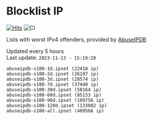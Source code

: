 # Blocklist IP

[![Hits](https://hits.seeyoufarm.com/api/count/incr/badge.svg?url=https%3A%2F%2Fgithub.com%2Fborestad%2Fblocklist-ip%2F&count_bg=%2379C83D&title_bg=%23555555&icon=&icon_color=%23E7E7E7&title=hits&edge_flat=false)](https://hits.seeyoufarm.com)  ![CI](https://img.shields.io/github/workflow/status/borestad/blocklist-ip/CI?style=flat-square)

Lists with worst IPv4 offenders, provided by [AbuseIPDB](https://www.abuseipdb.com/)

<!-- FOOTER-PLACEHOLDER -->
Updated every 5 hours<br>
Last update: `2023-11-13 - 15:19:20`
```
abuseipdb-s100-1d.ipset (22410 ip)
abuseipdb-s100-2d.ipset (26197 ip)
abuseipdb-s100-3d.ipset (28574 ip)
abuseipdb-s100-7d.ipset (37440 ip)
abuseipdb-s100-30d.ipset (58164 ip)
abuseipdb-s100-60d.ipset (85133 ip)
abuseipdb-s100-90d.ipset (109756 ip)
abuseipdb-s100-120d.ipset (133082 ip)
abuseipdb-s100-all.ipset (409566 ip)
```
